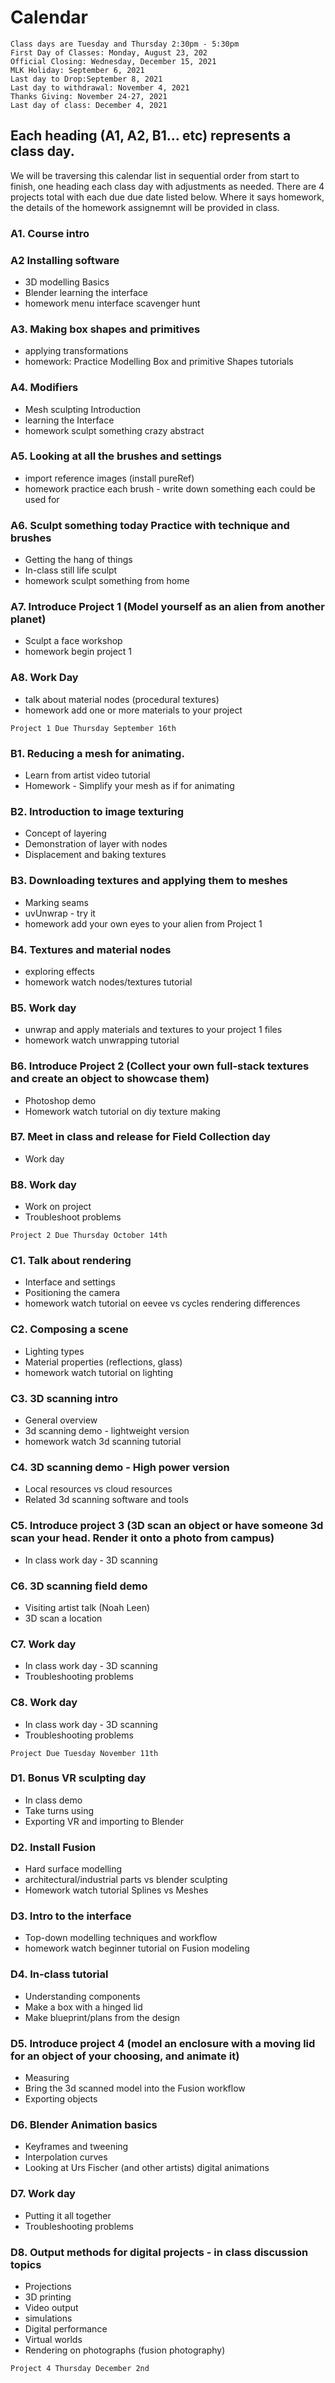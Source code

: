 # Calendar
```
Class days are Tuesday and Thursday 2:30pm - 5:30pm
First Day of Classes: Monday, August 23, 202
Official Closing: Wednesday, December 15, 2021
MLK Holiday: September 6, 2021
Last day to Drop:September 8, 2021
Last day to withdrawal: November 4, 2021
Thanks Giving: November 24-27, 2021
Last day of class: December 4, 2021
```

## Each heading (A1, A2, B1... etc) represents a class day. 
We will be traversing this calendar list in sequential order from start to finish, one heading each class day with adjustments as needed. There are 4 projects total with each due due date listed below. Where it says homework, the details of the homework assignemnt will be provided in class.

### A1. Course intro
### A2 Installing software 
  * 3D modelling Basics 
  * Blender learning the interface 
  * homework menu interface scavenger hunt
### A3. Making box shapes and primitives 
  * applying transformations
  * homework: Practice Modelling Box and primitive Shapes tutorials
### A4. Modifiers
  * Mesh sculpting Introduction
  * learning the Interface 
  * homework sculpt something crazy abstract
### A5. Looking at all the brushes and settings 
  * import reference images (install pureRef)
  * homework practice each brush - write down something each could be used for
### A6. Sculpt something today Practice with technique and brushes
  * Getting the hang of things
  * In-class still life sculpt
  * homework sculpt something from home
### A7. Introduce Project 1 (Model yourself as an alien from another planet)
  * Sculpt a face workshop
  * homework begin project 1
### A8. Work Day
  * talk about material nodes (procedural textures) 
  * homework add one or more materials to your project

`Project 1 Due Thursday September 16th`

### B1. Reducing a mesh for animating.
  * Learn from artist video tutorial
  * Homework - Simplify your mesh as if for animating
### B2. Introduction to image texturing 
  * Concept of layering
  * Demonstration of layer with nodes 
  * Displacement and baking textures
### B3. Downloading textures and applying them to meshes
  * Marking seams
  * uvUnwrap - try it 
  * homework add your own eyes to your alien from Project 1
### B4. Textures and material nodes
  * exploring effects
  * homework watch nodes/textures tutorial
### B5. Work day
  * unwrap and apply materials and textures to your project 1 files
  * homework watch unwrapping tutorial
### B6. Introduce Project 2 (Collect your own full-stack textures and create an object to showcase them)
  * Photoshop demo 
  * Homework watch tutorial on diy texture making
### B7. Meet in class and release for Field Collection day
  * Work day
### B8. Work day
  * Work on project
  * Troubleshoot problems

`Project 2 Due Thursday October 14th` 

### C1. Talk about rendering 
  * Interface and settings
  * Positioning the camera
  * homework watch tutorial on eevee vs cycles rendering differences
### C2. Composing a scene
  * Lighting types
  * Material properties (reflections, glass)
  * homework watch tutorial on lighting
### C3. 3D scanning intro
  * General overview
  * 3d scanning demo - lightweight version
  * homework watch 3d scanning tutorial
### C4. 3D scanning demo - High power version
  * Local resources vs cloud resources
  * Related 3d scanning software and tools
### C5. Introduce project 3 (3D scan an object or have someone 3d scan your head. Render it onto a photo from campus)
  * In class work day - 3D scanning
### C6. 3D scanning field demo
  * Visiting artist talk (Noah Leen)
  * 3D scan a location
### C7. Work day
  * In class work day - 3D scanning
  * Troubleshooting problems
### C8. Work day
  * In class work day - 3D scanning
  * Troubleshooting problems

`Project Due Tuesday November 11th`

### D1. Bonus VR sculpting day
  * In class demo
  * Take turns using
  * Exporting VR and importing to Blender
### D2. Install Fusion
  * Hard surface modelling
  * architectural/industrial parts vs blender sculpting
  * Homework watch tutorial Splines vs Meshes
### D3. Intro to the interface 
  * Top-down modelling techniques and workflow
  * homework watch beginner tutorial on Fusion modeling
### D4. In-class tutorial
  * Understanding components
  * Make a box with a hinged lid
  * Make blueprint/plans from the design
### D5. Introduce project 4 (model an enclosure with a moving lid for an object of your choosing, and animate it)
  * Measuring
  * Bring the 3d scanned model into the Fusion workflow 
  * Exporting objects
### D6. Blender Animation basics
  * Keyframes and tweening
  * Interpolation curves
  * Looking at Urs Fischer (and other artists) digital animations
### D7. Work day
  * Putting it all together
  * Troubleshooting problems
### D8. Output methods for digital projects - in class discussion topics
  * Projections
  * 3D printing
  * Video output
  * simulations
  * Digital performance
  * Virtual worlds
  * Rendering on photographs (fusion photography)

`Project 4 Thursday December 2nd`


